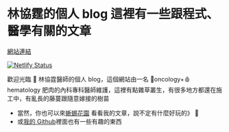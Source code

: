 # 林協霆的個人 blog 這裡有一些跟程式、醫學有關的文章

[網站連結](https://htl.physician.tw/)

[![Netlify Status](https://api.netlify.com/api/v1/badges/f9937de5-d092-40a4-bc57-00821fdedeec/deploy-status)](https://app.netlify.com/sites/my-blog-htlin/deploys)

歡迎光臨 🦎 林協霆醫師的個人 blog，這個網站由一名 🦀oncology+🩸hematology 肥肉的內科專科醫師維護，這裡有點雜草叢生，有很多地方都還在施工中，有亂長的藤蔓跟隨意嫁接的樹苗

- 當然，你也可以來[蜥蜴花園](https://physician.tw) 看看我的文章，說不定有什麼好玩的》 🎢
- 或[我的 Github](https://github.com/htlin222/)裡面也有一些有趣的東西

